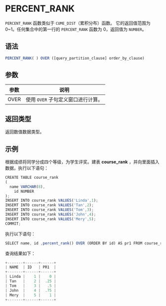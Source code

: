PERCENT_RANK 
=================================



`PERCENT_RANK` 函数类似于 `CUME_DIST`（累积分布）函数。 它的返回值范围为 0\~1。任何集合中的第一行的 `PERCENT_RANK` 函数为 0，返回值为 `NUMBER`。

语法 
--------------

```javascript
PERCENT_RANK( ) OVER ([query_partition_clause] order_by_clause)
```



参数 
--------------



|  参数  |          说明           |
|------|-----------------------|
| OVER | 使用 `OVER` 子句定义窗口进行计算。 |



返回类型 
----------------

返回数值数据类型。

示例 
--------------

根据成绩将同学分成四个等级，为学生评奖。建表 **course_rank** ，并向里面插入数据，执行以下语句：

```javascript
CREATE TABLE course_rank
(
  name VARCHAR(8),
    id NUMBER
);
INSERT INTO course_rank VALUES('Linda',1);
INSERT INTO course_rank VALUES('Tan',2);
INSERT INTO course_rank VALUES('Tom',3);
INSERT INTO course_rank VALUES('John',4);
INSERT INTO course_rank VALUES('Mery',5);
COMMIT;
```



执行以下语句：

```javascript
SELECT name, id ,percent_rank() OVER (ORDER BY id) AS pr1 FROM course_rank;
```



查询结果如下：

```javascript
+-------+------+------+
| NAME  | ID   | PR1  |
+-------+------+------+
| Linda |    1 |    0 |
| Tan   |    2 |  .25 |
| Tom   |    3 |   .5 |
| John  |    4 |  .75 |
| Mery  |    5 |    1 |
+-------+------+------+
```


